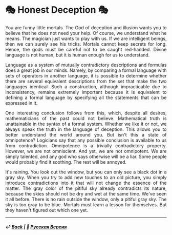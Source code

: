 # 🎭 Honest Deception 🎭
<p align="justify">You are funny little mortals. The God of deception and illusion wants you to believe that he does not need your help. Of course, we understand what he means. The magician just wants to play with us. If we are intelligent beings, then we can surely see his tricks. Mortals cannot keep secrets for long. Hence, the gods must be careful not to be caught red-handed. Divine language is not human, but it is human enough for us to understand.</p>

<p align="justify">Language as a system of mutually contradictory descriptions and formulas does a great job in our minds. Namely, by comparing a formal language with sets of operators in another language, it is possible to determine whether there are several equivalent descriptions from the set that make the two languages identical. Such a construction, although impracticable due to inconsistency, remains extremely important because it is equivalent to defining a formal language by specifying all the statements that can be expressed in it.</p>

<p align="justify">One interesting conclusion follows from this, which, despite all desires, mathematicians of the past could not believe. Mathematical truth is unattainable in the syntax of a formal system. Whether we like it or not, we always speak the truth in the language of deception. This allows you to better understand the world around you. But isn't this a state of omnipotence? Logicians say that any possible conclusion is available to us from contradiction. Omnipotence is a trivially contradictory property. However, we are not omniscient. And yet, we are not omnipotent. We are simply talented, and any god who says otherwise will be a liar. Some people would probably find it soothing. The rest will be annoyed.</p>

<p align="justify">It's raining. You look out the window, but you can only see a black dot in a gray sky. When you try to add new touches to an old picture, you simply introduce contradictions into it that will not change the essence of the matter. The gray color of the pitiful sky already contradicts its nature, because the skies should not be dry and wet at the same time. We've seen it all before. There is no rain outside the window, only a pitiful gray sky. The sky is too gray to be blue. Mortals must learn a lesson for themselves. But they haven't figured out which one yet.</p>

***

##### ↩️ [Back](index.md) | 🌻 [Русская Версия](deception-2.md)

